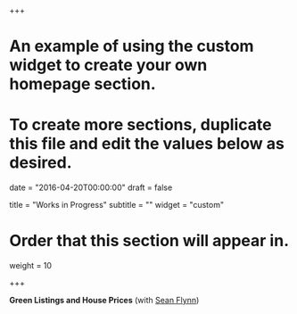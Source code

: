 +++
# An example of using the custom widget to create your own homepage section.
# To create more sections, duplicate this file and edit the values below as desired.

date = "2016-04-20T00:00:00"
draft = false

title = "Works in Progress"
subtitle = ""
widget = "custom"

# Order that this section will appear in.
weight = 10

+++

**Green Listings and House Prices** (with [Sean Flynn](https://sites.google.com/site/seanjflynnjr/home))